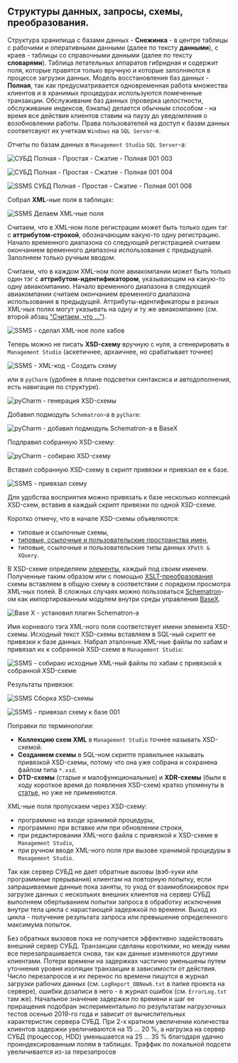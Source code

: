 Структуры данных, запросы, схемы, преобразования.
----

Структура хранилища с базами данных - **Снежинка** - в центре таблицы с рабочими и оперативными данными (далее по тексту **данными**), с краев - таблицы со справочными данными (далее по тексту **словарями**). Таблица летательных аппаратов гибридная и содержит поля, которые правятся только вручную и которые заполняются в процессе загрузки данных. Модель восстановления баз данных - **Полная**, так как предусматривается одновременная работа множества клиентов и в хранимых процедурах используются помеченные транзакции. Обслуживание баз данных (проверка целостности, обслуживание индексов, бэкапы) делается обычным способом - на время все действия клиентов ставим на паузу до уведомления о возобновлении работы. Права пользователей на доступ к базам данных соответсвуют их учеткам `Windows` на `SQL Server`-е.

Отчеты по базам данных в `Management Studio` `SQL Server`-а:

![СУБД Полная - Простая - Сжатие - Полная 001 003](https://user-images.githubusercontent.com/37275122/168450358-630fa494-2c0f-4bad-afb1-42bdb44325ec.png)

![СУБД Полная - Простая - Сжатие - Полная 001 004](https://user-images.githubusercontent.com/37275122/168450362-8de3b141-e670-4067-a28e-544cd9cff239.png)

![SSMS СУБД Полная - Простая - Сжатие - Полная 001 008](https://user-images.githubusercontent.com/104857185/175547592-7a6f3ec4-11e5-4601-be80-2ab19cc456c3.png)

Собрал **XML**-ные поля в таблицах:

![SSMS Делаем XML-ные поля](https://user-images.githubusercontent.com/104857185/173250391-229e37c8-c996-4d22-bf0f-7df07d0845b0.png)

Считаем, что в XML-ном поле регистрации может быть только один тэг с **аттрибутом-строкой**, обозначающим какую-то одну регистрацию.
Начало временного диапазона со следующей регистрацией считаем окончанием временного диапазона использования с предыдущей.
Заполняем только ручным вводом.

Считаем, что в каждом XML-ном поле авиакомпании может быть только один тэг с **аттрибутом-идентификатором**, указывающим на какую-то одну авиакомпанию.
Начало временного диапазона в следующей авиакомпании считаем окончанием временного диапазона использования в предыдущей.
Аттрибуты-идентификаторы в разных XML-ных полях могут указывать на одну и ту же авиакомпанию (см. второй абзац ["Считаем, что ..."](https://github.com/tsv19su254052/LoadWorkData-GUIs-and-Utilities#%D1%81%D0%BF%D1%80%D0%B0%D0%B2%D0%BE%D1%87%D0%BD%D0%B8%D0%BA%D0%B8-%D0%B8-%D0%B4%D0%B0%D0%BD%D0%BD%D1%8B%D0%B5)).

![SSMS - сделал XML-ное поле хабов](https://user-images.githubusercontent.com/104857185/221209485-7197219f-011a-4033-bac2-d2f5de120600.png)

Теперь можно не писать **XSD-схему** вручную с нуля, а сгенерировать в `Management Studio` (аскетичнее, архаичнее, но срабатывает точнее)

![SSMS - XML-код - Создать схему](https://user-images.githubusercontent.com/104857185/167261451-a42a0c66-2888-4042-88a2-679f1ef6549a.png)

или в `pyCharm` (удобнее в плане подсветки синтаксиса и автодополнения, есть навигация по структуре).

![pyCharm - генерация XSD-схемы](https://user-images.githubusercontent.com/104857185/219681278-eeec7953-a13d-4ac6-8e42-787312e2caba.png)

Добавил подмодуль `Schematron`-а в `pyCharm`:

![pyCharm - добавил подмодуль Schematron-а в BaseX](https://user-images.githubusercontent.com/104857185/221182787-665e3add-c00d-40ea-83f9-e2db1e2ca7f7.png)

Подправил собранную XSD-схему:

![pyCharm - собираю XSD-схему](https://user-images.githubusercontent.com/104857185/221181126-ef7f3812-9cc1-409d-b998-0b51b725d844.png)

Вставил собранную XSD-схему в скрипт привязки и привязал ее к базе.

![SSMS - привязал схему](https://user-images.githubusercontent.com/104857185/221206221-97c4d302-ef48-4b42-9163-f15e3559d94a.png)

Для удобства восприятия можно привязать к базе несколько коллекций XSD-схем, вставив в каждый скрипт привязки по одной XSD-схеме.

Коротко отмечу, что в начале XSD-схемы объявляются:
 - типовые и ссылочные схемы,
 - [типовые, ссылочные и пользовательские пространства имен](https://www.w3.org/TR/xmlschema11-1),
 - типовые, ссылочные и пользовательские типы данных `XPath & XQuery`.

В XSD-схеме определяем [элементы](https://www.w3schools.com/xml/schema_simple.asp), каждый под своим именем. Полученные таким образом или с помощью [XSLT-преобразования](https://docs.microsoft.com/ru-ru/visualstudio/xml-tools/how-to-execute-an-xslt-transformation-from-the-xml-editor?view=vs-2022) схемы вставляем в общую схему в соответствии с порядком просмотра XML-ных полей. В сложных случаях можно пользоваться [Schematron](https://www.schematron.com )-ом как импортированным модулем внутри среды управления [BaseX](https://en.wikipedia.org/wiki/BaseX).

![Base X - установил плагин Schematron-а](https://user-images.githubusercontent.com/104857185/220959166-377d2b44-bc79-4e97-b3f1-87393aa887c7.png)

Имя корневого тэга XML-ного поля соответствует имени элемента XSD-схемы. Исходный текст XSD-схемы вставляем в SQL-ный скрипт ее привязки к базе данных.
Набрал эталонные XML-ные файлы по хабам и привязал их к собранной XSD-схеме в `Management Studio`:

![SSMS - собираю исходные XML-ный файлы по хабам с привязкой к собранной XSD-схеме](https://user-images.githubusercontent.com/104857185/221206489-25b6699c-a312-47c6-a63d-0010e67985e6.png)

Результаты привязки:

![SSMS Сборка XSD-схемы](https://user-images.githubusercontent.com/104857185/174197029-1815510f-f813-4244-8b73-d79f40e28064.png)
 
![SSMS - привязал схему к базе 001](https://user-images.githubusercontent.com/104857185/221229955-6c2162ff-0ee3-4524-ad33-6218847b5e2d.png)

Поправки по терминологии:
 - **Коллекцию схем XML** в `Management Studio` точнее называть XSD-схемой.
 - **Созданием схемы** в SQL-ном скрипте правильнее называть привязкой XSD-схемы, потому что она уже собрана и сохранена файлом типа `*.xsd`.
 - **DTD-схемы** (старые и малофункциональные) и **XDR-схемы** (были в ходу короткое время до появления XSD-схем) кратко упомянуты в [статье](https://docs.microsoft.com/ru-ru/visualstudio/xml-tools/how-to-create-an-xml-schema-from-an-xml-document?view=vs-2022), но уже не применяются.

XML-ные поля пропускаем через XSD-схему:
 - программно на входе хранимой процедуры,
 - программно при вставке или при обновлении строки,
 - при редактировании XML-ного файла с привязкой к XSD-схеме в `Management Studio`,
 - при ручном вводе XML-ного поля при вызове хранимой процедуры в `Management Studio`.

Так как сервер СУБД не дает обратные вызовы (вэб-хуки или программные прерывания) клиентам на повторную попытку,
если запрашиваемые данные пока заняты, то уход от взаимоблокировок при загрузке данных с нескольких внешних клиентов на сервер СУБД выполняем
обертыванием попытки запроса в обработку исключения внутри тела цикла с нарастающей задержкой по времени.
Выход из цикла - получение результата запроса или превышение определенного максимума попыток.

Без обратных вызовов пока не получается эффективно задействовать внешний сервер СУБД. Транзакции сделаны короткими, но между ними все перезапрашивается снова, так как данные изменяются другими клиентами. Потери времени на задержках частично уменьшены путем уточнения уровня изоляции транзакции в зависимости от действия. Число перезапросов и их перенос по времени пишутся в журнал загрузки рабочих данных (см. `LogReport_DBNew6.txt` в папке проекта на сервере), ошибки дозаписи в него - в журнал ошибок (см. `ErrorLog.txt` там же). Начальное значение задержки по времени и шаг ее приращения подобран экспериментально по результатам нагрузочных тестов осенью 2019-го года и зависит от вычислительных характеристик сервера СУБД. При 2-х кратном увеличении количества клиентов задержки увеличиваются на 15 ... 20 %, а нагрузка на сервер СУБД (процессор, HDD) уменьшается на 25 ... 35 % благодаря удачно проиндексированным полям в таблицах. Траффик по локальной подсети увеличивается из-за перезапросов
